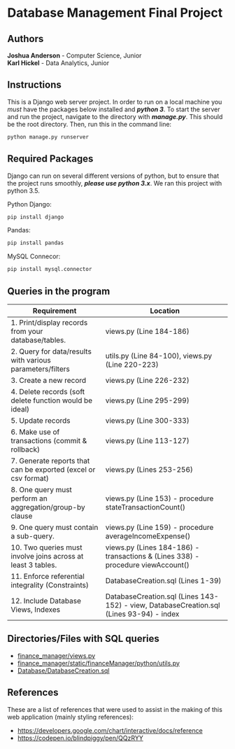 # Database Management Final Project

## Authors
**Joshua Anderson** - Computer Science, Junior  
**Karl Hickel** - Data Analytics, Junior

## Instructions
This is a Django web server project. In order to run on a local machine you *must* have the packages below installed and ***python 3***. To start the server and run the project, navigate to the directory with ***manage.py***. This should be the root directory. Then, run this in the command line:
```bash
python manage.py runserver
```
## Required Packages
Django can run on several different versions of python, but to ensure that the project runs smoothly, ***please use python 3.x***. We ran this project with python 3.5.

Python Django:
```bash
pip install django
```
Pandas:
```bash
pip install pandas
```
MySQL Connecor:
```bash
pip install mysql.connector
```

## Queries in the program
| Requirement | Location |
| --- | --- |
| 1. Print/display records from your database/tables.  | views.py (Line 184-186) |
| 2. Query for data/results with various parameters/filters  | utils.py (Line 84-100), views.py (Line 220-223) |
| 3. Create a new record  | views.py (Line 226-232) |
| 4. Delete records (soft delete function would be ideal)  | views.py (Line 295-299) |
| 5. Update records  | views.py (Line 300-333) |
| 6. Make use of transactions (commit & rollback)  | views.py (Line 113-127) |
| 7. Generate reports that can be exported (excel or csv format) | views.py (Lines 253-256) |
| 8. One query must perform an aggregation/group-by clause  | views.py (Line 153) - procedure stateTransactionCount() |
| 9. One query must contain a sub-query.  | views.py (Line 159) - procedure averageIncomeExpense() |
| 10. Two queries must involve joins across at least 3 tables.  | views.py (Lines 184-186) - transactions & (Lines 338) - procedure viewAccount() |
| 11. Enforce referential integrality (Constraints)  | DatabaseCreation.sql (Lines 1-39) |
| 12. Include Database Views, Indexes | DatabaseCreation.sql (Lines 143-152) - view, DatabaseCreation.sql (Lines 93-94) - index |



## Directories/Files with SQL queries
- [finance_manager/views.py](https://github.com/karlhickel/Database-Final-Project/blob/master/finance_manager/views.py)
- [finance_manager/static/financeManager/python/utils.py](https://github.com/karlhickel/Database-Final-Project/blob/master/finance_manager/static/financeManager/python/utils.py)
- [Database/DatabaseCreation.sql](https://github.com/karlhickel/Database-Final-Project/blob/master/Database/DatabaseCreation.sql)

## References
These are a list of references that were used to assist in the making of this web application (mainly styling references):
- https://developers.google.com/chart/interactive/docs/reference
- https://codepen.io/blindpiggy/pen/QQzRYY

